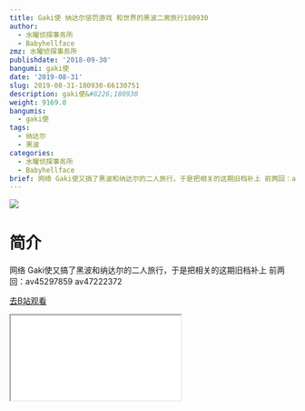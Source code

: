 ```yaml
---
title: Gaki使 纳达尔惩罚游戏 和世界的黑波二男旅行180930
author:
  - 水曜侦探事务所
  - Babyhellface
zmz: 水曜侦探事务所
publishdate: '2018-09-30'
bangumi: gaki使
date: '2019-08-31'
slug: 2019-08-31-180930-66130751
description: gaki使&#8226;180930
weight: 9169.0
bangumis:
  - gaki使
tags:
  - 纳达尔
  - 黑波
categories:
  - 水曜侦探事务所
  - Babyhellface
brief: 网络 Gaki使又搞了黑波和纳达尔的二人旅行，于是把相关的这期旧档补上 前两回：av45297859 av47222372
---
```

![](https://raw.githubusercontent.com/tcgriffith/owaraisite/master/static/tmpimg/a47f27610ae2804a6cb62000ee3414ce8cfd997f.jpg.480.jpg)
# 简介  
网络
Gaki使又搞了黑波和纳达尔的二人旅行，于是把相关的这期旧档补上
前两回：av45297859 av47222372  

[去B站观看](https://www.bilibili.com/video/av66130751/)
<div class ="resp-container"><iframe class="testiframe" src="//player.bilibili.com/player.html?aid=66130751"", scrolling="no", allowfullscreen="true" > </iframe></div> 
